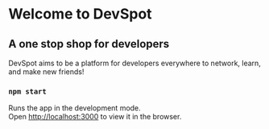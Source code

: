 # Welcome to DevSpot

## A one stop shop for developers
DevSpot aims to be a platform for developers everywhere to network, learn, and make new friends!

### `npm start`

Runs the app in the development mode.<br />
Open [http://localhost:3000](http://localhost:3000) to view it in the browser.